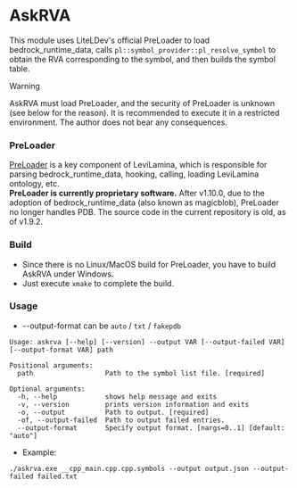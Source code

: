 # AskRVA

This module uses LiteLDev's official PreLoader to load bedrock_runtime_data, calls `pl::symbol_provider::pl_resolve_symbol` to obtain the RVA corresponding to the symbol, and then builds the symbol table.

> [!WARNING]
> AskRVA must load PreLoader, and the security of PreLoader is unknown (see below for the reason). It is recommended to execute it in a restricted environment. The author does not bear any consequences.

### PreLoader

[PreLoader](https://github.com/LiteLDev/PreLoader) is a key component of LeviLamina, which is responsible for parsing bedrock_runtime_data, hooking, calling, loading LeviLamina ontology, etc.  
**PreLoader is currently proprietary software.** After v1.10.0, due to the adoption of bedrock_runtime_data (also
known as magicblob), PreLoader no longer handles PDB. The source code in the current repository is old, as of v1.9.2.

### Build

- Since there is no Linux/MacOS build for PreLoader, you have to build AskRVA under Windows.
- Just execute `xmake` to complete the build.

### Usage
 - --output-format can be `auto` / `txt` / `fakepdb`

```
Usage: askrva [--help] [--version] --output VAR [--output-failed VAR] [--output-format VAR] path

Positional arguments:
  path                  Path to the symbol list file. [required]

Optional arguments:
  -h, --help            shows help message and exits
  -v, --version         prints version information and exits
  -o, --output          Path to output. [required]
  -of, --output-failed  Path to output failed entries.
  --output-format       Specify output format. [nargs=0..1] [default: "auto"]
```

- Example:

```
./askrva.exe __cpp_main.cpp.cpp.symbols --output output.json --output-failed failed.txt
```
